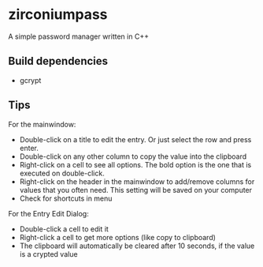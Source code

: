 # zirconiumpass
A simple password manager written in C++


## Build dependencies

* gcrypt


## Tips

For the mainwindow:

* Double-click on a title to edit the entry. Or just select the row and press enter. 
* Double-click on any other column to copy the value into the clipboard
* Right-click on a cell to see all options. The bold option is the one that is executed on double-click.
* Right-click on the header in the mainwindow to add/remove columns for values that you often need. This setting will be saved on your computer
* Check for shortcuts in menu


For the Entry Edit Dialog:
* Double-click a cell to edit it
* Right-click a cell to get more options (like copy to clipboard)
* The clipboard will automatically be cleared after 10 seconds, if the value is a crypted value

